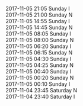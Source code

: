 2017-11-05 21:05 Sunday  I  
2017-11-05 21:00 Sunday  N  
2017-11-05 14:55 Sunday  I  
2017-11-05 14:45 Sunday  N  
2017-11-05 08:05 Sunday  I  
2017-11-05 08:00 Sunday  N  
2017-11-05 06:20 Sunday  I  
2017-11-05 06:15 Sunday  N  
2017-11-05 04:30 Sunday  I  
2017-11-05 04:25 Sunday  N  
2017-11-05 00:40 Sunday  I  
2017-11-05 00:20 Sunday  N  
2017-11-05 00:10 Sunday  I  
2017-11-04 23:45 Saturday  N  
2017-11-04 23:40 Saturday  I  
